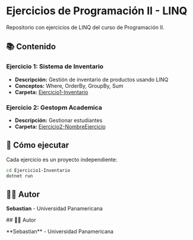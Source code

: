 # Ejercicios de Programación II - LINQ

Repositorio con ejercicios de LINQ del curso de Programación II.

## 📚 Contenido

### Ejercicio 1: Sistema de Inventario
- **Descripción:** Gestión de inventario de productos usando LINQ
- **Conceptos:** Where, OrderBy, GroupBy, Sum
- **Carpeta:** [Ejercicio1-Inventario](./Ejercicio1-Inventario)

### Ejercicio 2: Gestopm Academica
- **Descripción:** Gestionar estudiantes
- **Carpeta:** [Ejercicio2-NombreEjercicio](./Ejercicio3-GestionAcademica/GestionAcademica)

## 🚀 Cómo ejecutar

Cada ejercicio es un proyecto independiente:
```bash
cd Ejercicio1-Inventario
dotnet run
```

## 👨‍💻 Autor
**Sebastian** - Universidad Panamericana



\## 👨‍💻 Autor

\*\*Sebastian\*\* - Universidad Panamericana

